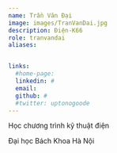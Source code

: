 ```yaml
---
name: Trần Văn Đại
image: images/TranVanDai.jpg
description: Điện-K66
role: tranvandai
aliases:


links:
  #home-page: 
  linkedin: #
  email: 
  github: #
  #twitter: uptonogoode
---
```


Học chương trình kỹ thuật điện

Đại học Bách Khoa Hà Nội
